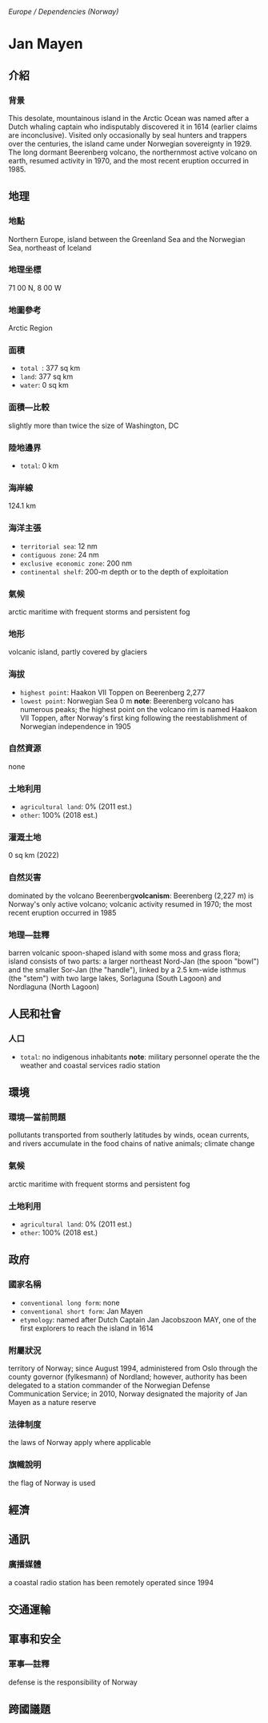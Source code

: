 _Europe / Dependencies (Norway)_

# Jan Mayen

## 介紹

### 背景
This desolate, mountainous island in the Arctic Ocean was named after a Dutch whaling captain who indisputably discovered it in 1614 (earlier claims are inconclusive). Visited only occasionally by seal hunters and trappers over the centuries, the island came under Norwegian sovereignty in 1929. The long dormant Beerenberg volcano, the northernmost active volcano on earth, resumed activity in 1970, and the most recent eruption occurred in 1985.

## 地理

### 地點
Northern Europe, island between the Greenland Sea and the Norwegian Sea, northeast of Iceland

### 地理坐標
71 00 N, 8 00 W

### 地圖參考
Arctic Region

### 面積
- `total `: 377 sq km
- `land`: 377 sq km
- `water`: 0 sq km

### 面積—比較
slightly more than twice the size of Washington, DC

### 陸地邊界
- `total`: 0 km

### 海岸線
124.1 km

### 海洋主張
- `territorial sea`: 12 nm
- `contiguous zone`: 24 nm
- `exclusive economic zone`: 200 nm
- `continental shelf`: 200-m depth or to the depth of exploitation

### 氣候
arctic maritime with frequent storms and persistent fog

### 地形
volcanic island, partly covered by glaciers

### 海拔
- `highest point`: Haakon VII Toppen on Beerenberg 2,277
- `lowest point`: Norwegian Sea 0 m
**note**:  Beerenberg volcano has numerous peaks; the highest point on the volcano rim is named Haakon VII Toppen, after Norway's first king following the reestablishment of Norwegian independence in 1905

### 自然資源
none

### 土地利用
- `agricultural land`: 0% (2011 est.)
- `other`: 100% (2018 est.)

### 灌溉土地
0 sq km (2022)

### 自然災害
dominated by the volcano Beerenberg**volcanism**:  Beerenberg (2,227 m) is Norway's only active volcano; volcanic activity resumed in 1970; the most recent eruption occurred in 1985

### 地理—註釋
barren volcanic spoon-shaped island with some moss and grass flora; island consists of two parts: a larger northeast Nord-Jan (the spoon "bowl") and the smaller Sor-Jan (the "handle"), linked by a 2.5 km-wide isthmus (the "stem") with two large lakes, Sorlaguna (South Lagoon) and Nordlaguna (North Lagoon)

## 人民和社會

### 人口
- `total`: no indigenous inhabitants
**note**:  military personnel operate the the weather and coastal services radio station

## 環境

### 環境—當前問題
pollutants transported from southerly latitudes by winds, ocean currents, and rivers accumulate in the food chains of native animals; climate change

### 氣候
arctic maritime with frequent storms and persistent fog

### 土地利用
- `agricultural land`: 0% (2011 est.)
- `other`: 100% (2018 est.)

## 政府

### 國家名稱
- `conventional long form`: none
- `conventional short form`: Jan Mayen
- `etymology`: named after Dutch Captain Jan Jacobszoon MAY, one of the first explorers to reach the island in 1614

### 附屬狀況
territory of Norway; since August 1994, administered from Oslo through the county governor (fylkesmann) of Nordland; however, authority has been delegated to a station commander of the Norwegian Defense Communication Service; in 2010, Norway designated the majority of Jan Mayen as a nature reserve

### 法律制度
the laws of Norway apply where applicable 

### 旗幟說明
the flag of Norway is used

## 經濟

## 通訊

### 廣播媒體
a coastal radio station has been remotely operated since 1994

## 交通運輸

## 軍事和安全

### 軍事—註釋
defense is the responsibility of Norway

## 跨國議題

